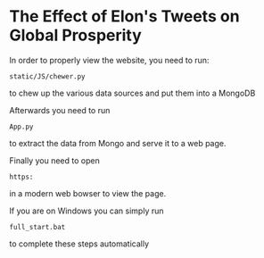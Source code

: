 # The Effect of Elon's Tweets on Global Prosperity

In order to properly view the website, you need to run:

    static/JS/chewer.py

to chew up the various data sources and put them into a MongoDB

Afterwards you need to run

    App.py 

to extract the data from Mongo and serve it to a web page.

Finally you need to open 

    https:
in a modern web bowser to view the page.

If you are on Windows you can simply run 

    full_start.bat
 
to complete these steps automatically
